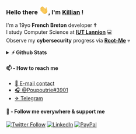 ### Hello there <img src="https://github.com/killianmonnier/killianmonnier/blob/master/hi.gif" width="25px">, I'm [Killian](https://killianmonnier.com) ! 

<!--
**killianmonnier/killianmonnier** is a ✨ _special_ ✨ repository because its `README.md` (this file) appears on your GitHub profile.

Here are some ideas to get you started:

- 🔭 I’m currently working on ...
- 🌱 I’m currently learning ...
- 👯 I’m looking to collaborate on ...
- 🤔 I’m looking for help with ...
- 💬 Ask me about ...
- 📫 How to reach me: ...
- 😄 Pronouns: ...
- ⚡ Fun fact: ...
-->

I'm a 19yo **French Breton** developer 🕈</br>
I study Computer Science at [**IUT Lannion**](https://iut-lannion.univ-rennes1.fr) 💻 </br>
Observe my **cybersecurity** progress via [**Root-Me**](https://root-me.org/mauxnier) 💀

<details>	
  <summary><b>⚡ Github Stats</b></summary>
    <img height="180em" src="https://github-readme-stats.vercel.app/api?username=mauxnier&theme=gotham&show_icons=true&hide_border=true&&count_private=true&include_all_commits=true" />
    <img height="180em" src="https://github-readme-stats.vercel.app/api/top-langs/?username=mauxnier&layout=compact&theme=gotham&hide_border=true&&count_private=true&include_all_commits=true&layout=compact&langs_count=4"/>
</details>

#### 📫 - How to reach me

- [📧 E-mail contact](mailto:contact@killianmonnier.com)
- [🎧 @Poupoutrie#3901](https://discord.com)
- [✈ Telegram](https://t.me/killianmonnier)

#### 🔗 - Follow me everywhere & support me

[![Twitter Follow](https://img.shields.io/twitter/follow/mauxnier?color=%231DA1F2&label=Follow%20me&logo=Twitter&style=for-the-badge)](https://twitter.com/mauxnier)
[![LinkedIn](https://img.shields.io/badge/Curriculum-📜-blue.svg?style=for-the-badge)](https://www.linkedin.com/in/killianmonnier)
[![PayPal](https://img.shields.io/badge/Donate-💵-yellow.svg?style=for-the-badge)](https://paypal.me/mauxnier)

